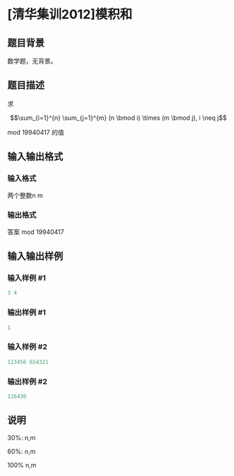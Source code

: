 # [清华集训2012]模积和

## 题目背景

数学题，无背景。

## 题目描述

求

$$\sum_{i=1}^{n} \sum_{j=1}^{m} (n \bmod i) \times (m \bmod j), i \neq j$$

mod 19940417 的值

## 输入输出格式

### 输入格式

两个整数n m

### 输出格式

答案 mod 19940417

## 输入输出样例

### 输入样例 #1

```cpp
3 4
```


### 输出样例 #1

```cpp
1
```


### 输入样例 #2

```cpp
123456 654321
```


### 输出样例 #2

```cpp
116430
```


## 说明

30%: n,m 

60%: n,m 

100% n,m 

